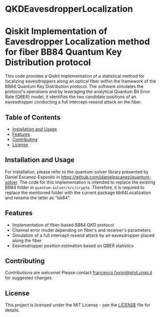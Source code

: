 # QKDEavesdropperLocalization
# Qiskit Implementation of Eavesdropper Localization method for fiber BB84 Quantum Key Distribution protocol

This code provides a Qiskit implementation of a statistical method for localizing eavesdroppers along an optical fiber within the framework of the BB84 Quantum Key Distribution protocol. The software simulates the protocol's operations and by leveraging the analytical Quantum Bit Error Rate (QBER) model, it identifies the two candidate positions of an eavesdropper conducting a full intercept-resend attack on the fiber.

## Table of Contents
- [Installation and Usage](#installation-and-usage)
- [Features](#features)
- [Contributing](#contributing)
- [License](#license)


## Installation and Usage
For installation, please refer to the quantum-solver library presented by Daniel Escanez-Exposito in https://github.com/jdanielescanez/quantum-solver. The code for this implementation is intended to replace the existing BB84 folder in `quantum-solver/src/crypto`. Therefore, it is required to replace the mentioned folder with the current package bb84Localization and rename the latter as "bb84".

## Features
- Implementation of fiber-based BB84 QKD protocol
- Channel error model depending on fiber's and receiver's parameters
- Simulation of a full intercept-resend attack by an eavesdropper placed along the fiber
- Eeavesdropper position estimation based on QBER statistics

## Contributing
Contributions are welcome! Please contact francesco.fiorini@phd.unipi.it for suggested changes.

## License
This project is licensed under the MIT License - see the [LICENSE](LICENSE) file for details.
